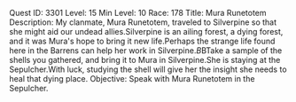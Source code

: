 Quest ID: 3301
Level: 15
Min Level: 10
Race: 178
Title: Mura Runetotem
Description: My clanmate, Mura Runetotem, traveled to Silverpine so that she might aid our undead allies.Silverpine is an ailing forest, a dying forest, and it was Mura's hope to bring it new life.Perhaps the strange life found here in the Barrens can help her work in Silverpine.$B$BTake a sample of the shells you gathered, and bring it to Mura in Silverpine.She is staying at the Sepulcher.With luck, studying the shell will give her the insight she needs to heal that dying place.
Objective: Speak with Mura Runetotem in the Sepulcher.
